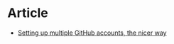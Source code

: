 # Article

- [Setting up multiple GitHub accounts, the nicer way](https://dev.to/arnellebalane/setting-up-multiple-github-accounts-the-nicer-way-1m5m)
